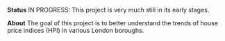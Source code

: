 **Status**
IN PROGRESS: This project is very much still in its early stages.

**About**
The goal of this project is to better understand the trends of house price indices (HPI) in various London boroughs. 
